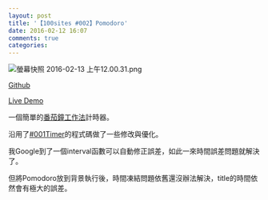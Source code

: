 ```yaml
---
layout: post
title: '【100sites #002】Pomodoro'
date: 2016-02-12 16:07
comments: true
categories: 
---
```

![螢幕快照 2016-02-13 上午12.00.31.png](https://i.imgur.com/9qcTEZY.jpg)

<p><a href="https://github.com/Kamigami55/100sites/tree/master/002_Pomodoro">Github</a></p>

<p><a href="http://kamigami55.github.io/100sites/002_Pomodoro/pomodoro.html" target="_blank">Live Demo</a></p>

<p>一個簡單的<a href="https://zh.wikipedia.org/zh-tw/番茄工作法" target="_blank">番茄鐘工作法</a>計時器。

<!-- more -->

沿用了<a href="http://easonchang.com/2016/02/12/100sites-001-timer/" target="_blank">#001Timer</a>的程式碼做了一些修改與優化。</p>



<p>我Google到了一個interval函數可以自動修正誤差，如此一來時間誤差問題就解決了。</p>

<p>但將Pomodoro放到背景執行後，時間凍結問題依舊還沒辦法解決，title的時間依然會有極大的誤差。</p>